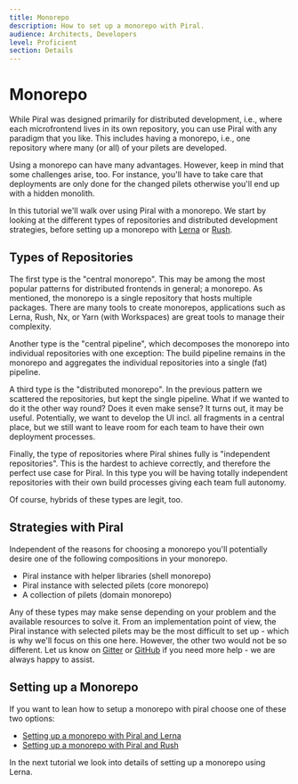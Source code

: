 ```yaml
---
title: Monorepo
description: How to set up a monorepo with Piral.
audience: Architects, Developers
level: Proficient
section: Details
---
```


# Monorepo

While Piral was designed primarily for distributed development, i.e., where each microfrontend lives in its own repository, you can use Piral with any paradigm that you like. This includes having a monorepo, i.e., one repository where many (or all) of your pilets are developed.

Using a monorepo can have many advantages. However, keep in mind that some challenges arise, too. For instance, you'll have to take care that deployments are only done for the changed pilets otherwise you'll end up with a hidden monolith.

In this tutorial we'll walk over using Piral with a monorepo. We start by looking at the different types of repositories and distributed development strategies, before setting up a monorepo with [Lerna](https://lerna.js.org) or [Rush](https://rushjs.io/).

## Types of Repositories

The first type is the "central monorepo". This may be among the most popular patterns for distributed frontends in general; a monorepo. As mentioned, the monorepo is a single repository that hosts multiple packages. There are many tools to create monorepos, applications such as Lerna, Rush, Nx, or Yarn (with Workspaces) are great tools to manage their complexity.

Another type is the "central pipeline", which decomposes the monorepo into individual repositories with one exception: The build pipeline remains in the monorepo and aggregates the individual repositories into a single (fat) pipeline.

A third type is the "distributed monorepo". In the previous pattern we scattered the repositories, but kept the single pipeline. What if we wanted to do it the other way round? Does it even make sense? It turns out, it may be useful. Potentially, we want to develop the UI incl. all fragments in a central place, but we still want to leave room for each team to have their own deployment processes.

Finally, the type of repositories where Piral shines fully is "independent repositories". This is the hardest to achieve correctly, and therefore the perfect use case for Piral. In this type you will be having totally independent repositories with their own build processes giving each team full autonomy.

Of course, hybrids of these types are legit, too.

## Strategies with Piral

Independent of the reasons for choosing a monorepo you'll potentially desire one of the following compositions in your monorepo.

- Piral instance with helper libraries (shell monorepo)
- Piral instance with selected pilets (core monorepo)
- A collection of pilets (domain monorepo)

Any of these types may make sense depending on your problem and the available resources to solve it. From an implementation point of view, the Piral instance with selected pilets may be the most difficult to set up - which is why we'll focus on this one here. However, the other two would not be so different. Let us know on [Gitter](https://gitter.im/piral-io/community) or [GitHub](https://github.com/smapiot/piral) if you need more help - we are always happy to assist.

## Setting up a Monorepo

If you want to lean how to setup a monorepo with piral choose one of these two options:

- [Setting up a monorepo with Piral and Lerna](./23.1-monorepo-lerna.md)
- [Setting up a monorepo with Piral and Rush](./23.2-monorepo-rush.md)

In the next tutorial we look into details of setting up a monorepo using Lerna.
